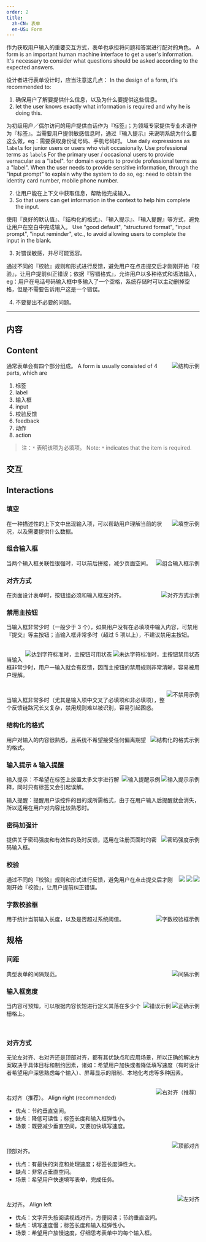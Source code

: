 ```yaml
---
order: 2
title:
  zh-CN: 表单
  en-US: Form
---
```


作为获取用户输入的重要交互方式，表单也承担将问题和答案进行配对的角色。
A form is an important human machine interface to get a user's information. It's necessary to consider what questions should be asked according to the expected answers.

设计者进行表单设计时，应当注意这几点：
In the design of a form, it's recommended to:

1. 确保用户了解要提供什么信息，以及为什么要提供这些信息。
1. let the user knows exactly what information is required and why he is doing this.

  为初级用户／偶尔访问的用户提供白话作为『标签』；为领域专家提供专业术语作为『标签』。当需要用户提供敏感信息时，通过『输入提示』来说明系统为什么要这么做，eg：需要获取身份证号码、手机号码时。
  Use daily expressions as `label`s for junior users or users who visit occasionally. Use professional terms as `label`s
  For the primary user / occasional users to provide vernacular as a "label". for domain experts to provide professional terms as a "label". When the user needs to provide sensitive information, through the "input prompt" to explain why the system to do so, eg: need to obtain the identity card number, mobile phone number.


2. 让用户能在上下文中获取信息，帮助他完成输入。
2. So that users can get information in the context to help him complete the input.

  使用『良好的默认值』、『结构化的格式』、『输入提示』、『输入提醒』等方式，避免让用户在空白中完成输入。
  Use "good default", "structured format", "input prompt", "input reminder", etc., to avoid allowing users to complete the input in the blank.


3. 对错误敏感，并尽可能宽容。

  通过不同的『校验』规则和形式进行反馈，避免用户在点击提交后才刚刚开始『校验』，让用户提前纠正错误；依据『容错格式』，允许用户以多种格式和语法输入，eg：用户在电话号码输入框中多输入了一个空格，系统存储时可以主动删掉空格，但是不需要告诉用户这是一个错误。

4. 不要提出不必要的问题。

---

## 内容
## Content

<img class="preview-img" align="right" alt="结构示例" src="https://os.alipayobjects.com/rmsportal/mLkQbODgVsdGUTe.png">

通常表单会有四个部分组成。
A form is usually consisted of 4 parts, which are

1. 标签
1. label
2. 输入框
2. input
3. 校验反馈
3. feedback
4. 动作
4. action

> 注：`*` 表明该项为必填项。
> Note: `*` indicates that the item is required.


## 交互
## Interactions

### 填空

<img class="preview-img" align="right" alt="填空示例" src="https://os.alipayobjects.com/rmsportal/SdzCTaevNMvJFBR.png">

在一种描述性的上下文中出现输入项，可以帮助用户理解当前的状况，以及需要提供什么数据。

### 组合输入框

<img class="preview-img" align="right" alt="组合输入框示例" src="https://os.alipayobjects.com/rmsportal/waStvhMnuoqqsCE.png">

当两个输入框关联性很强时，可以前后拼接，减少页面空间。

### 对齐方式

<img class="preview-img" align="right" alt="对齐方式示例" src="https://os.alipayobjects.com/rmsportal/cjHTEtXFxUSdHnE.png">

在页面设计表单时，按钮组必须和输入框左对齐。

### 禁用主按钮

当输入框非常少时（一般少于 3 个），如果用户没有在必填项中输入内容，可禁用『提交』等主按钮；当输入框非常多时（超过 5 项以上），不建议禁用主按钮。

<br>

<img class="preview-img" align="right" alt="未达字符标准时，主按钮禁用状态" src="https://os.alipayobjects.com/rmsportal/VabHKlbouFxSQXz.png">

<img class="preview-img" align="right" alt="达到字符标准时，主按钮可用状态" src="https://os.alipayobjects.com/rmsportal/usdFxJmWDawqUuq.png">

当输入框非常少时，用户一输入就会有反馈，因而主按钮的禁用规则非常清晰，容易被用户理解。

<br>

<img class="preview-img" align="right" alt="不禁用示例" src="https://os.alipayobjects.com/rmsportal/GwZhvOuXmwqUIUW.png">

当输入框非常多时（尤其是输入项中交叉了必填项和非必填项），整个反馈链路冗长又复杂，禁用规则难以被识别，容易引起困惑。

### 结构化的格式

<img class="preview-img" align="right" alt="结构化的格式示例" src="https://os.alipayobjects.com/rmsportal/SQgGfreRAqPZPsm.png">

用户对输入的内容很熟悉，且系统不希望接受任何偏离期望的格式。

### 输入提示 & 输入提醒

<img class="preview-img inline" align="right" alt="输入提示示例" description="在输入框激活后，输入提示一直出现至该输入框失去焦点。" src="https://os.alipayobjects.com/rmsportal/cTlmdEprGSzMZfs.png">
<img class="preview-img inline" align="right" alt="输入提醒示例" description="在输入框激活后，输入提醒不要马上消失，等用户完成第一个词输入后再消失。" src="https://os.alipayobjects.com/rmsportal/QPhvLWfMbLTvjRw.png">

输入提示：不希望在标签上放置太多文字进行解释，同时只有标签又会引起误解。

输入提醒：提醒用户该控件的目的或所需格式，由于在用户输入后提醒就会消失，所以适用在用户对内容比较熟悉时。

### 密码加强计

<img class="preview-img" align="right" alt="密码强度示例" src="https://os.alipayobjects.com/rmsportal/wKpOgeyyoOUeCrk.png">

提供关于密码强度和有效性的及时反馈，适用在注册页面时的密码输入框。

### 校验

<img class="preview-img inline" align="right" description="输入时的实时校验。" src="https://os.alipayobjects.com/rmsportal/urCdIJFuNYCenqH.png">
<img class="preview-img inline" align="right" description="输入框失去焦点后的校验。" src="https://os.alipayobjects.com/rmsportal/KkcSBkbTJirIxCw.png">

<img class="preview-img" align="right" description="点击『提交』后，系统将处理结果直接在页面上进行反馈（统计错误数量和标记错误内容）。" src="https://zos.alipayobjects.com/rmsportal/xTtVSREbASRMstTggVGD.png">

通过不同的『校验』规则和形式进行反馈，避免用户在点击提交后才刚刚开始『校验』，让用户提前纠正错误。

### 字数校验框

<img class="preview-img" align="right" alt="字数校验框示例" src="https://os.alipayobjects.com/rmsportal/JxzQIRfMCtMjuaH.png">

用于统计当前输入长度，以及是否超过系统阈值。


## 规格

### 间距

<img class="preview-img" align="right" alt="间隔示例" src="https://os.alipayobjects.com/rmsportal/dlTiHzZvCGRbMzL.png">

典型表单的间隔规范。

### 输入框宽度

<img class="preview-img good" align="right" alt="正确示例" src="https://os.alipayobjects.com/rmsportal/vypllNQZsEHRszB.png">
<img class="preview-img bad" align="right" alt="错误示例" src="https://os.alipayobjects.com/rmsportal/XSLwnrlLbKFjiNj.png">

当内容可预知，可以根据内容长短进行定义其落在多少个栅格上。

<br>

### 对齐方式

无论左对齐、右对齐还是顶部对齐，都有其优缺点和应用场景，所以正确的解决方案取决于具体目标和制约因素，诸如：希望用户加快或者降低填写速度（有时设计者希望用户深思熟虑每个输入）、屏幕显示的限制、本地化考虑等多种因素。

<br>

<img class="preview-img" align="right" alt="右对齐（推荐）" src="https://os.alipayobjects.com/rmsportal/UxGJfenYBKvkEEB.png">

右对齐（推荐）。
Align right (recommended)

- 优点：节约垂直空间。
- 缺点：降低可读性；标签长度和输入框弹性小。
- 场景：既要减少垂直空间，又要加快填写速度。

<br>

<img class="preview-img" align="right" alt="顶部对齐" src="https://os.alipayobjects.com/rmsportal/AsyyNKormNdEMLi.png">

顶部对齐。

- 优点：有最快的浏览和处理速度；标签长度弹性大。
- 缺点：非常占垂直空间。
- 场景：希望用户快速填写表单，完成任务。

<br>

<img class="preview-img" align="right" alt="左对齐" src="https://os.alipayobjects.com/rmsportal/eqUyDExbRlAQoas.png">

左对齐。
Align left

- 优点：文字开头按阅读视线对齐，方便阅读；节约垂直空间。
- 缺点：填写速度慢；标签长度和输入框弹性小。
- 场景：希望用户放慢速度，仔细思考表单中的每个输入框。
